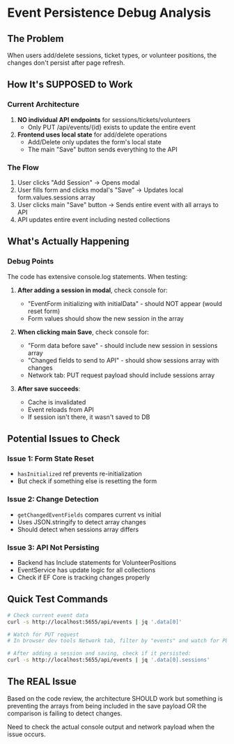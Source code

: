 # Event Persistence Debug Analysis

## The Problem
When users add/delete sessions, ticket types, or volunteer positions, the changes don't persist after page refresh.

## How It's SUPPOSED to Work

### Current Architecture
1. **NO individual API endpoints** for sessions/tickets/volunteers
   - Only PUT /api/events/{id} exists to update the entire event
2. **Frontend uses local state** for add/delete operations
   - Add/Delete only updates the form's local state
   - The main "Save" button sends everything to the API

### The Flow
1. User clicks "Add Session" → Opens modal
2. User fills form and clicks modal's "Save" → Updates local form.values.sessions array
3. User clicks main "Save" button → Sends entire event with all arrays to API
4. API updates entire event including nested collections

## What's Actually Happening

### Debug Points
The code has extensive console.log statements. When testing:

1. **After adding a session in modal**, check console for:
   - "EventForm initializing with initialData" - should NOT appear (would reset form)
   - Form values should show the new session in the array

2. **When clicking main Save**, check console for:
   - "Form data before save" - should include new session in sessions array
   - "Changed fields to send to API" - should show sessions array with changes
   - Network tab: PUT request payload should include sessions array

3. **After save succeeds**:
   - Cache is invalidated
   - Event reloads from API
   - If session isn't there, it wasn't saved to DB

## Potential Issues to Check

### Issue 1: Form State Reset
- `hasInitialized` ref prevents re-initialization
- But check if something else is resetting the form

### Issue 2: Change Detection
- `getChangedEventFields` compares current vs initial
- Uses JSON.stringify to detect array changes
- Should detect when sessions array differs

### Issue 3: API Not Persisting
- Backend has Include statements for VolunteerPositions
- EventService has update logic for all collections
- Check if EF Core is tracking changes properly

## Quick Test Commands

```bash
# Check current event data
curl -s http://localhost:5655/api/events | jq '.data[0]'

# Watch for PUT request
# In browser dev tools Network tab, filter by "events" and watch for PUT

# After adding a session and saving, check if it persisted:
curl -s http://localhost:5655/api/events | jq '.data[0].sessions'
```

## The REAL Issue
Based on the code review, the architecture SHOULD work but something is preventing the arrays from being included in the save payload OR the comparison is failing to detect changes.

Need to check the actual console output and network payload when the issue occurs.